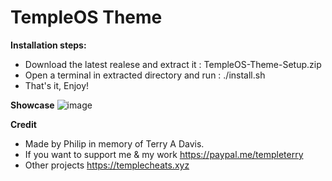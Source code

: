 # TempleOS Theme
**Installation steps:**
- Download the latest realese and extract it : TempleOS-Theme-Setup.zip
- Open a terminal in extracted directory and run : ./install.sh
- That's it, Enjoy!

**Showcase**
![image](https://github.com/PhilipPanda/TempleOS_Theme/assets/123938029/78b32a20-3457-48ae-9f4b-00ecff0b8692)

**Credit**
- Made by Philip in memory of Terry A Davis.
- If you want to support me & my work https://paypal.me/templeterry
- Other projects https://templecheats.xyz
